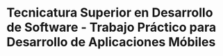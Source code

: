 # Tecnicatura Superior en Desarrollo de Software - Trabajo Práctico para Desarrollo de Aplicaciones Móbiles
